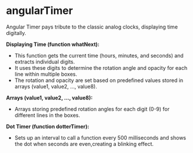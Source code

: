 # angularTimer
Angular Timer pays tribute to the classic analog clocks, displaying time digitally.

**Displaying Time (function whatNext):**
   - This function gets the current time (hours, minutes, and seconds) and extracts individual digits.
   - It uses these digits to determine the rotation angle and opacity for each line within multiple boxes.
   - The rotation and opacity are set based on predefined values stored in arrays (value1, value2, ..., value8).

**Arrays (value1, value2, ..., value8):**
   - Arrays storing predefined rotation angles for each digit (0-9) for different lines in the boxes.

**Dot Timer (function dotterTimer):**
   - Sets up an interval to call a function every 500 milliseconds and shows the dot when seconds are even,creating a blinking effect.

